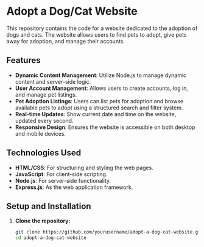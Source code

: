 # Adopt a Dog/Cat Website

This repository contains the code for a website dedicated to the adoption of dogs and cats. The website allows users to find pets to adopt, give pets away for adoption, and manage their accounts.

## Features

- **Dynamic Content Management**: Utilize Node.js to manage dynamic content and server-side logic.
- **User Account Management**: Allows users to create accounts, log in, and manage pet listings.
- **Pet Adoption Listings**: Users can list pets for adoption and browse available pets to adopt using a structured search and filter system.
- **Real-time Updates**: Show current date and time on the website, updated every second.
- **Responsive Design**: Ensures the website is accessible on both desktop and mobile devices.

## Technologies Used

- **HTML/CSS**: For structuring and styling the web pages.
- **JavaScript**: For client-side scripting.
- **Node.js**: For server-side functionality.
- **Express.js**: As the web application framework.

## Setup and Installation

1. **Clone the repository:**
   ```bash
   git clone https://github.com/yourusername/adopt-a-dog-cat-website.git
   cd adopt-a-dog-cat-website
